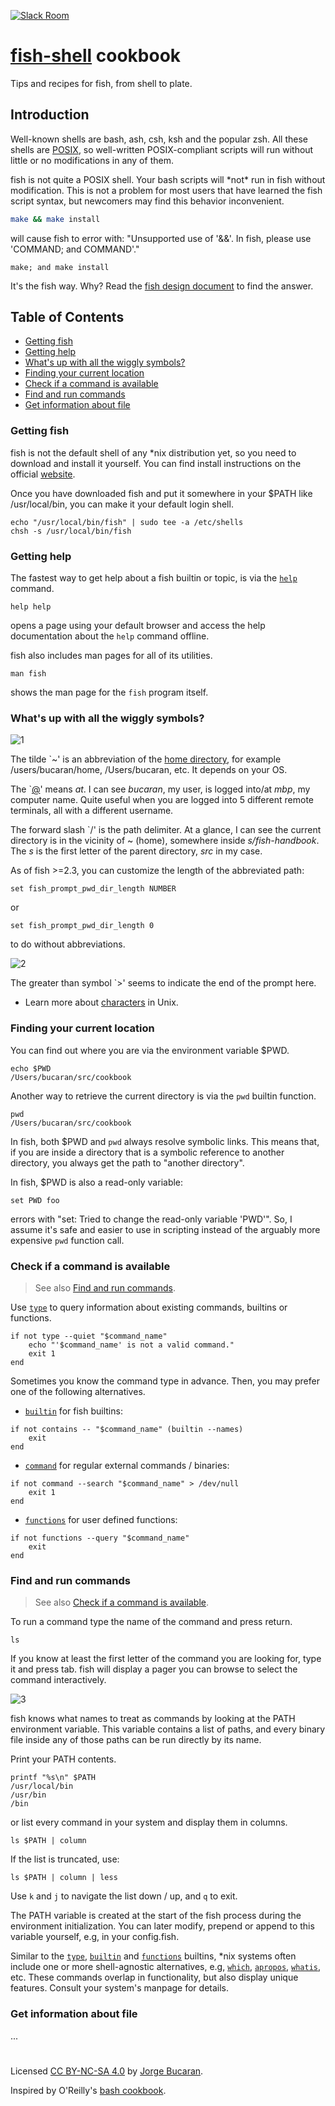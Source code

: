 [![Slack Room][slack-badge]][slack-link]

# [fish-shell] cookbook

Tips and recipes for fish, from shell to plate.

## Introduction

Well-known shells are bash, ash, csh, ksh and the popular zsh. All these shells are [POSIX], so well-written POSIX-compliant scripts will run without little or no modifications in any of them.

fish is not quite a POSIX shell. Your bash scripts will \*not\* run in fish without modification. This is not a problem for most users that have learned the fish script syntax, but newcomers may find this behavior inconvenient.

```sh
make && make install
```

will cause fish to error with: "Unsupported use of '&&'. In fish, please use 'COMMAND; and COMMAND'."

```fish
make; and make install
```

It's the fish way. Why? Read the [fish design document](http://fishshell.com/docs/current/design.html) to find the answer.

## Table of Contents

* [Getting fish](#getting-fish)
* [Getting help](#getting-help)
* [What's up with all the wiggly symbols?](#whats-up-with-all-the-wiggly-symbols)
* [Finding your current location](#finding-your-current-location)
* [Check if a command is available](#check-if-a-command-is-available)
* [Find and run commands](#find-and-run-commands)
* [Get information about file](get#information#about#file)

### Getting fish

fish is not the default shell of any \*nix distribution yet, so you need to download and install it yourself. You can find install instructions on the official [website](https://fishshell.com).

Once you have downloaded fish and put it somewhere in your $PATH like /usr/local/bin, you can make it your default login shell.

```fish
echo "/usr/local/bin/fish" | sudo tee -a /etc/shells
chsh -s /usr/local/bin/fish
```

### Getting help

[`help`]: http://fishshell.com/docs/current/commands.html#help

The fastest way to get help about a fish builtin or topic, is via the [`help`] command.

```
help help
```

opens a page using your default browser and access the help documentation about the `help` command offline.

fish also includes man pages for all of its utilities.

```
man fish
```

shows the man page for the `fish` program itself.

### What's up with all the wiggly symbols?

![1](https://cloud.githubusercontent.com/assets/8317250/15318202/0287251a-1c60-11e6-9966-ca1249b880fe.png)

The tilde \`~' is an abbreviation of the [home directory](http://www.linfo.org/home_directory.html), for example /users/bucaran/home, /Users/bucaran, etc. It depends on your OS.

The \`[@](https://en.wikipedia.org/wiki/At_sign)' means _at_. I can see *bucaran*, my user, is logged into/at *mbp*, my computer name. Quite useful when you are logged into 5 different remote terminals, all with a different username.

The forward slash \`/' is the path delimiter. At a glance, I can see the current directory is in the vicinity of ~ (home), somewhere inside *s/fish-handbook*. The *s* is the first letter of the parent directory, *src* in my case.

As of fish >=2.3, you can customize the length of the abbreviated path:

```fish
set fish_prompt_pwd_dir_length NUMBER
```

or

```fish
set fish_prompt_pwd_dir_length 0
```

to do without abbreviations.

![2](https://cloud.githubusercontent.com/assets/8317250/15318203/02888f22-1c60-11e6-8210-8fca1f350968.png)

The greater than symbol \`>' seems to indicate the end of the prompt here.

* Learn more about [characters](http://www.linfo.org/character.html) in Unix.

### Finding your current location

You can find out where you are via the environment variable $PWD.

```fish
echo $PWD
/Users/bucaran/src/cookbook
```

Another way to retrieve the current directory is via the `pwd` builtin function.

```fish
pwd
/Users/bucaran/src/cookbook
```

In fish, both $PWD and `pwd` always resolve symbolic links. This means that, if you are inside a directory that is a symbolic reference to another directory, you always get the path to "another directory".

In fish, $PWD is also a read-only variable:

```
set PWD foo
```

errors with "set: Tried to change the read-only variable 'PWD'". So, I assume it's safe and easier to use in scripting instead of the arguably more expensive `pwd` function call.

### Check if a command is available

> See also [Find and run commands](#find-and-run-commands).

[`type`]: http://fishshell.com/docs/current/commands.html#type
[`builtin`]: http://fishshell.com/docs/current/commands.html#builtin
[`functions`]: http://fishshell.com/docs/current/commands.html#functions
[`command`]: http://fishshell.com/docs/current/commands.html#command

Use [`type`] to query information about existing commands, builtins or functions.

```fish
if not type --quiet "$command_name"
    echo "'$command_name' is not a valid command."
    exit 1
end
```

Sometimes you know the command type in advance. Then, you may prefer one of the following alternatives.

* [`builtin`] for fish builtins:
```fish
if not contains -- "$command_name" (builtin --names)
    exit
end
```

* [`command`] for regular external commands / binaries:
```fish
if not command --search "$command_name" > /dev/null
    exit 1
end
```

* [`functions`] for user defined functions:
```fish
if not functions --query "$command_name"
    exit
end
```

### Find and run commands

> See also [Check if a command is available](#check-if-a-command-is-available).

To run a command type the name of the command and press return.

```
ls
```

If you know at least the first letter of the command you are looking for, type it and press tab. fish will display a pager you can browse to select the command interactively.

![3](https://cloud.githubusercontent.com/assets/8317250/15318204/0288cc9e-1c60-11e6-8c8f-afe468bd41bc.png)

fish knows what names to treat as commands by looking at the PATH environment variable. This variable contains a list of paths, and every binary file inside any of those paths can be run directly by its name.

Print your PATH contents.

```
printf "%s\n" $PATH
/usr/local/bin
/usr/bin
/bin
```

or list every command in your system and display them in columns.

```
ls $PATH | column
```

If the list is truncated, use:

```
ls $PATH | column | less
```

Use `k` and `j` to navigate the list down / up, and `q` to exit.

The PATH variable is created at the start of the fish process during the environment initialization. You can later modify, prepend or append to this variable yourself, e.g, in your config.fish.

[`which`]: http://www.computerhope.com/unix/uwhich.htm
[`apropos`]: http://www.computerhope.com/unix/apropos.htm
[`whatis`]: http://www.computerhope.com/unix/whatis.htm

Similar to the [`type`], [`builtin`] and [`functions`] builtins, \*nix systems often include one or more shell-agnostic alternatives, e.g, [`which`], [`apropos`], [`whatis`], etc. These commands overlap in functionality, but also display unique features. Consult your system's manpage for details.

### Get information about file

...

<h1></h1>

Licensed [CC BY-NC-SA 4.0](http://creativecommons.org/licenses/by-nc-sa/4.0/) by [Jorge Bucaran](https://github.com/bucaran).

Inspired by O'Reilly's [bash cookbook](http://shop.oreilly.com/product/9780596526788.do).

<!-- Links -->

[fish]: https://github.com/fish-shell/fish-shell
[fish-shell]: https://github.com/fish-shell/fish-shell
[slack-link]: https://fisherman-wharf.herokuapp.com
[slack-badge]: https://fisherman-wharf.herokuapp.com/badge.svg
[POSIX]: https://en.wikipedia.org/wiki/POSIX
